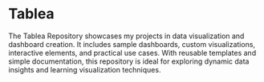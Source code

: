 # Tablea
The Tablea Repository showcases my projects in data visualization and dashboard creation. It includes sample dashboards, custom visualizations, interactive elements, and practical use cases. With reusable templates and simple documentation, this repository is ideal for exploring dynamic data insights and learning visualization techniques.
